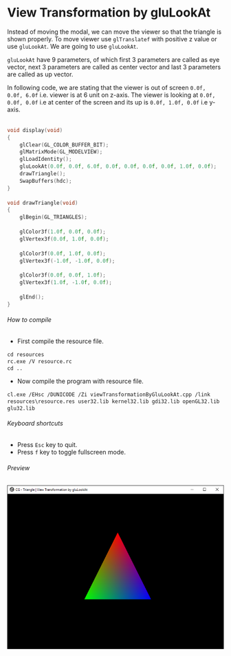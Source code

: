 View Transformation by gluLookAt
================================

Instead of moving the modal, we can move the viewer so that the triangle is shown properly. To move viewer use ```glTranslatef``` with positive z value or use ```gluLookAt```. We are going to use ```gluLookAt```.

```gluLookAt``` have 9 parameters, of which first 3 parameters are called as eye vector, next 3 parameters are called as center vector and last 3 parameters are called as up vector.

In following code, we are stating that the viewer is out of screen ```0.0f, 0.0f, 6.0f``` i.e. viewer is at 6 unit on z-axis. The viewer is looking at ```0.0f, 0.0f, 0.0f``` i.e at center of the screen and its up is ```0.0f, 1.0f, 0.0f``` i.e y-axis.

```c++

void display(void)
{
    glClear(GL_COLOR_BUFFER_BIT);
    glMatrixMode(GL_MODELVIEW);
    glLoadIdentity();
    gluLookAt(0.0f, 0.0f, 6.0f, 0.0f, 0.0f, 0.0f, 0.0f, 1.0f, 0.0f);
    drawTriangle();
    SwapBuffers(hdc);
}

void drawTriangle(void)
{
    glBegin(GL_TRIANGLES);

    glColor3f(1.0f, 0.0f, 0.0f);
    glVertex3f(0.0f, 1.0f, 0.0f);

    glColor3f(0.0f, 1.0f, 0.0f);
    glVertex3f(-1.0f, -1.0f, 0.0f);

    glColor3f(0.0f, 0.0f, 1.0f);
    glVertex3f(1.0f, -1.0f, 0.0f);

    glEnd();
}

```

###### How to compile

- First compile the resource file.

```
cd resources
rc.exe /V resource.rc
cd ..
```

- Now compile the program with resource file.

```
cl.exe /EHsc /DUNICODE /Zi viewTransformationByGluLookAt.cpp /link resources\resource.res user32.lib kernel32.lib gdi32.lib openGL32.lib glu32.lib
```

###### Keyboard shortcuts
- Press ```Esc``` key to quit.
- Press ```f``` key to toggle fullscreen mode.

###### Preview
![viewTransformationByGluLookAt][viewTransformationByGluLookAt-image]

<!-- Image declaration -->

[viewTransformationByGluLookAt-image]: ./preview/viewTransformationByGluLookAt.png "OpenGL Modal Transformation"
